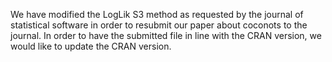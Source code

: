 We have modified the LogLik S3 method as requested by the journal of statistical software in order to resubmit our paper about coconots to the journal. In order to have the submitted file in line with the CRAN version, we would like to update the CRAN version.
